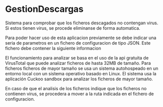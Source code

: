 # GestionDescargas
 Sistema para comprobar que los ficheros descagados no contengan virus. Si estos tienen virus, se procede  eliminanse de forma automatica.

 Para poder hacer uso de esta aplicacion previamente se debe indicar una seria de parametros en un fichero de configuracion de tipo JSON. Este fichero debe contener la siguiente informacion

 

 El funcionamiento para analizar se basa en el uso de la api gratuita de VirusTotal que puede analizar ficheros de hasta 32MB de tamaño. Para ficheros ficheros de mayor tamaño se usa un sistema autohospeado en un entorno local con un sistema operativo basado en Linux. El sistema usa la aplicación Cuckoo sandbox para analizar los ficheros de mayor tamaño.

 En caso de que el analisis de los ficheros indique que los ficheros no contienen virus, se procedera a mover a la ruta indicada en el fichero de configuracion.
 
 
